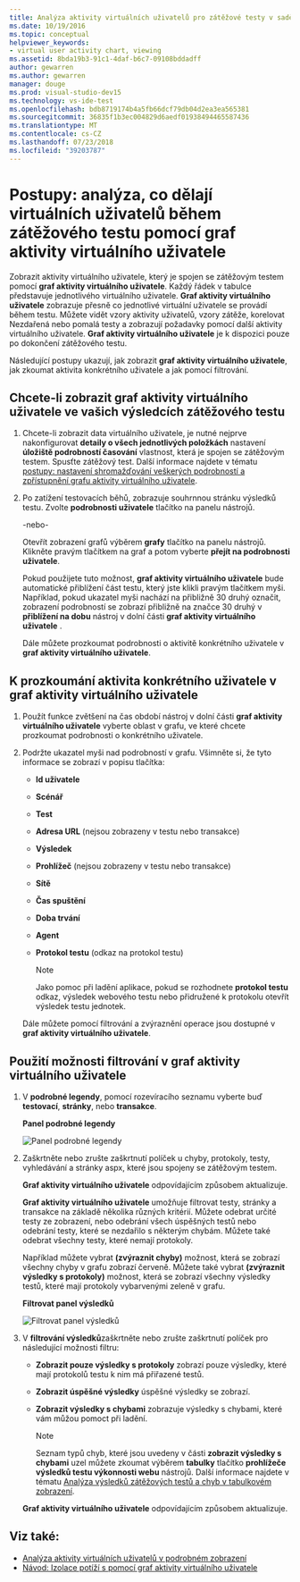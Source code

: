 ```yaml
---
title: Analýza aktivity virtuálních uživatelů pro zátěžové testy v sadě Visual Studio
ms.date: 10/19/2016
ms.topic: conceptual
helpviewer_keywords:
- virtual user activity chart, viewing
ms.assetid: 8bda19b3-91c1-4daf-b6c7-09108bddadff
author: gewarren
ms.author: gewarren
manager: douge
ms.prod: visual-studio-dev15
ms.technology: vs-ide-test
ms.openlocfilehash: bdb8719174b4a5fb66dcf79db04d2ea3ea565381
ms.sourcegitcommit: 36835f1b3ec004829d6aedf01938494465587436
ms.translationtype: MT
ms.contentlocale: cs-CZ
ms.lasthandoff: 07/23/2018
ms.locfileid: "39203787"
---
```

# <a name="how-to-analyze-what-virtual-users-are-doing-during-a-load-test-using-the-virtual-user-activity-chart"></a>Postupy: analýza, co dělají virtuálních uživatelů během zátěžového testu pomocí graf aktivity virtuálního uživatele

Zobrazit aktivity virtuálního uživatele, který je spojen se zátěžovým testem pomocí **graf aktivity virtuálního uživatele**. Každý řádek v tabulce představuje jednotlivého virtuálního uživatele. **Graf aktivity virtuálního uživatele** zobrazuje přesně co jednotlivé virtuální uživatele se provádí během testu. Můžete vidět vzory aktivity uživatelů, vzory zátěže, korelovat Nezdařená nebo pomalá testy a zobrazují požadavky pomocí další aktivity virtuálního uživatele. **Graf aktivity virtuálního uživatele** je k dispozici pouze po dokončení zátěžového testu.

Následující postupy ukazují, jak zobrazit **graf aktivity virtuálního uživatele**, jak zkoumat aktivita konkrétního uživatele a jak pomocí filtrování.

## <a name="to-view-the-virtual-user-activity-chart-in-your-load-test-results"></a>Chcete-li zobrazit graf aktivity virtuálního uživatele ve vašich výsledcích zátěžového testu

1.  Chcete-li zobrazit data virtuálního uživatele, je nutné nejprve nakonfigurovat **detaily o všech jednotlivých položkách** nastavení **úložiště podrobností časování** vlastnost, která je spojen se zátěžovým testem. Spusťte zátěžový test. Další informace najdete v tématu [postupy: nastavení shromažďování veškerých podrobností a zpřístupnění grafu aktivity virtuálního uživatele](../test/how-to-configure-load-tests-to-collect-full-details.md).

2.  Po zatížení testovacích běhů, zobrazuje souhrnnou stránku výsledků testu. Zvolte **podrobnosti uživatele** tlačítko na panelu nástrojů.

     -nebo-

     Otevřít zobrazení grafů výběrem **grafy** tlačítko na panelu nástrojů. Klikněte pravým tlačítkem na graf a potom vyberte **přejít na podrobnosti uživatele**.

     Pokud použijete tuto možnost, **graf aktivity virtuálního uživatele** bude automatické přiblížení část testu, který jste klikli pravým tlačítkem myši. Například, pokud ukazatel myši nachází na přibližně 30 druhý označit, zobrazení podrobností se zobrazí přibližně na značce 30 druhý v **přiblížení na dobu** nástroj v dolní části **graf aktivity virtuálního uživatele** .

     Dále můžete prozkoumat podrobnosti o aktivitě konkrétního uživatele v **graf aktivity virtuálního uživatele**.

## <a name="to-investigate-a-specific-users-activity-in-the-virtual-user-activity-chart"></a>K prozkoumání aktivita konkrétního uživatele v graf aktivity virtuálního uživatele

1.  Použít funkce zvětšení na čas období nástroj v dolní části **graf aktivity virtuálního uživatele** vyberte oblast v grafu, ve které chcete prozkoumat podrobnosti o konkrétního uživatele.

2.  Podržte ukazatel myši nad podrobností v grafu. Všimněte si, že tyto informace se zobrazí v popisu tlačítka:

    -   **Id uživatele**

    -   **Scénář**

    -   **Test**

    -   **Adresa URL** (nejsou zobrazeny v testu nebo transakce)

    -   **Výsledek**

    -   **Prohlížeč** (nejsou zobrazeny v testu nebo transakce)

    -   **Sítě**

    -   **Čas spuštění**

    -   **Doba trvání**

    -   **Agent**

    -   **Protokol testu** (odkaz na protokol testu)

        > [!NOTE]
        > Jako pomoc při ladění aplikace, pokud se rozhodnete **protokol testu** odkaz, výsledek webového testu nebo přidružené k protokolu otevřít výsledek testu jednotek.

     Dále můžete pomocí filtrování a zvýraznění operace jsou dostupné v **graf aktivity virtuálního uživatele**.

## <a name="to-use-filtering-options-in-the-virtual-user-activity-chart"></a>Použití možnosti filtrování v graf aktivity virtuálního uživatele

1.  V **podrobné legendy**, pomocí rozevíracího seznamu vyberte buď **testovací**, **stránky**, nebo **transakce**.

     **Panel podrobné legendy**

     ![Panel podrobné legendy](../test/media/ltest_detailslegend.png)

2.  Zaškrtněte nebo zrušte zaškrtnutí políček u chyby, protokoly, testy, vyhledávání a stránky aspx, které jsou spojeny se zátěžovým testem.

     **Graf aktivity virtuálního uživatele** odpovídajícím způsobem aktualizuje.

     **Graf aktivity virtuálního uživatele** umožňuje filtrovat testy, stránky a transakce na základě několika různých kritérií. Můžete odebrat určité testy ze zobrazení, nebo odebrání všech úspěšných testů nebo odebrání testy, které se nezdařilo s některým chybám. Můžete také odebrat všechny testy, které nemají protokoly.

     Například můžete vybrat **(zvýraznit chyby)** možnost, která se zobrazí všechny chyby v grafu zobrazí červeně. Můžete také vybrat **(zvýraznit výsledky s protokoly)** možnost, která se zobrazí všechny výsledky testů, které mají protokoly vybarvenými zeleně v grafu.

     **Filtrovat panel výsledků**

     ![Filtrovat panel výsledků](../test/media/ltest_filterresults.png)

3.  V **filtrování výsledků**zaškrtněte nebo zrušte zaškrtnutí políček pro následující možnosti filtru:

    -   **Zobrazit pouze výsledky s protokoly** zobrazí pouze výsledky, které mají protokolů testu k nim má přiřazené testů.

    -   **Zobrazit úspěšné výsledky** úspěšné výsledky se zobrazí.

    -   **Zobrazit výsledky s chybami** zobrazuje výsledky s chybami, které vám můžou pomoct při ladění.

        > [!NOTE]
        > Seznam typů chyb, které jsou uvedeny v části **zobrazit výsledky s chybami** uzel můžete zkoumat výběrem **tabulky** tlačítko **prohlížeče výsledků testu výkonnosti webu** nástrojů. Další informace najdete v tématu [Analýza výsledků zátěžových testů a chyb v tabulkovém zobrazení](../test/analyze-load-test-results-and-errors-in-the-tables-view.md).

     **Graf aktivity virtuálního uživatele** odpovídajícím způsobem aktualizuje.

## <a name="see-also"></a>Viz také:

- [Analýza aktivity virtuálních uživatelů v podrobném zobrazení](../test/analyze-load-test-virtual-user-activity-in-the-details-view.md)
- [Návod: Izolace potíží s pomocí graf aktivity virtuálního uživatele](../test/walkthrough-use-the-virtual-user-activity-chart-to-isolate-issues.md)